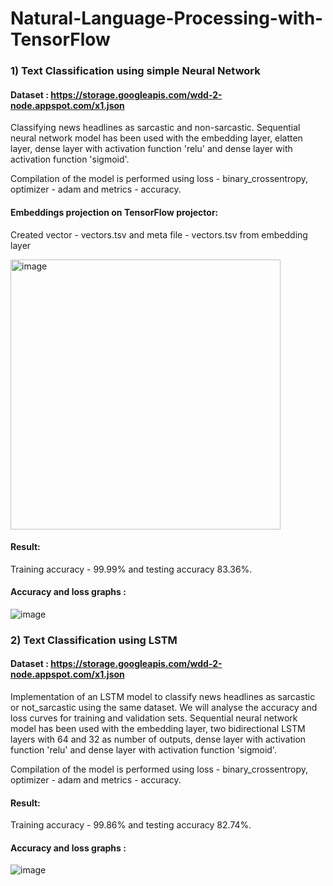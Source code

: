 # Natural-Language-Processing-with-TensorFlow

### 1) Text Classification using simple Neural Network
   #### Dataset : https://storage.googleapis.com/wdd-2-node.appspot.com/x1.json
   Classifying news headlines as sarcastic and non-sarcastic. Sequential neural network model has been used with the embedding layer, elatten layer, dense layer with activation function 'relu' and dense layer with activation function 'sigmoid'.
   
   Compilation of the model is performed using loss - binary_crossentropy, optimizer - adam and metrics - accuracy.
   
   #### Embeddings projection on TensorFlow projector:
   Created vector - vectors.tsv and meta file - vectors.tsv from embedding layer
   
   <img width="432" alt="image" src="https://user-images.githubusercontent.com/76790650/148669352-b04819a3-d6b7-4531-be93-03a32590e37f.png">

   #### Result:
   Training accuracy - 99.99% and testing accuracy 83.36%.
   
   #### Accuracy and loss graphs :
   ![image](https://user-images.githubusercontent.com/76790650/148669458-d1e23952-e247-444b-82a5-ab67dedc12c1.png)
   
### 2) Text Classification using LSTM
   #### Dataset : https://storage.googleapis.com/wdd-2-node.appspot.com/x1.json
   Implementation of an LSTM model to classify news headlines as sarcastic or not_sarcastic using the same dataset. We will analyse the accuracy and loss curves for training and validation sets.        Sequential neural network model has been used with the embedding layer, two bidirectional LSTM layers with 64 and 32 as number of outputs, dense layer with activation          function 'relu' and dense layer with activation function 'sigmoid'.
   
   Compilation of the model is performed using loss - binary_crossentropy, optimizer - adam and metrics - accuracy.

   #### Result:
   Training accuracy - 99.86% and testing accuracy 82.74%.
   
   #### Accuracy and loss graphs :
   ![image](https://user-images.githubusercontent.com/76790650/149244712-38dc0853-d173-4580-a22b-699240b1089f.png)

